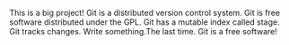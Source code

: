 ﻿This is a big project!
Git is a distributed version control system.
Git is free software distributed under the GPL.
Git has a mutable index called stage.
Git tracks changes.
Write something.The last time.
Git is a free software!
